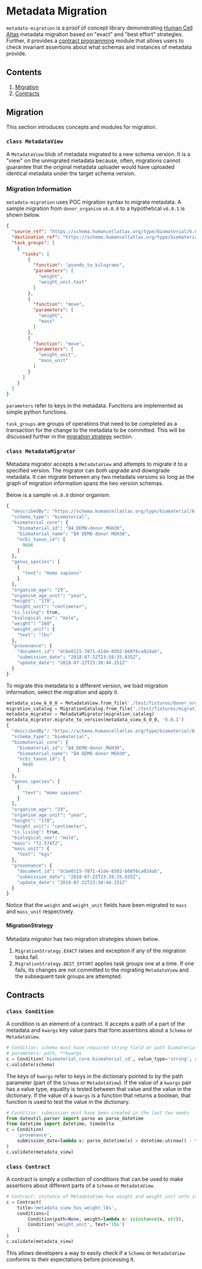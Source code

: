 # Metadata Migration

`metadata-migration` is a proof of concept library demonstrating [Human Cell Altas](https://humancellatlas.org) metadata
migration based on "exact" and "best effort" strategies. Further, it provides a [contract
programming](https://en.wikipedia.org/wiki/Design_by_contract) module that allows users to check invariant assertions
about what schemas and instances of metadata provide.

## Contents
1. [Migration](#Migration)
1. [Contracts](#Contracts)

## <a name="Migration"></a> Migration

This section introduces concepts and modules for migration.

### `class MetadataView`

A `MetadataView` blob of metadata migrated to a new schema version. It is a "view" on the unmigrated metadata because,
often, migrations cannot guarantee that the original metadata uploader would have uploaded identical metadata under the
target schema version.

### Migration Information

`metadata-migration` uses POC migration syntax to migrate metadata. A sample migration from `donor_organism` `v6.0.0` to
a hypothetical `v6.0.1` is shown below.

```json
{
  "source_ref": "https://schema.humancellatlas.org/type/biomaterial/6.0.0/donor_organism",
  "destination_ref": "https://schema.humancellatlas.org/type/biomaterial/6.0.1/donor_organism",
  "task_groups": [
    {
      "tasks": [
        {
          "function": "pounds_to_kilograms",
          "parameters": [
            "weight",
            "weight_unit.text"
          ]
        },
        {
          "function": "move",
          "parameters": [
            "weight",
            "mass"
          ]
        },
        {
          "function": "move",
          "parameters": [
            "weight_unit",
            "mass_unit"
          ]
        }
      ]
    }
  ]
}
```

`parameters` refer to keys in the metadata. Functions are implemented as simple python functions.

`task_groups` are groups of operations that need to be completed as a transaction for the change to the metadata to be
committed. This will be discussed further in the [migration strategy](#MigrationStrategy) section.

### `class MetadataMigrator`

Metadata migrator accepts a `MetadataView` and attempts to migrate it to a specified version. The migrator can _both_
upgrade and downgrade metadata. It can migrate between any two metadata versions so long as the graph of migration
information spans the two version schemas.

Below is a sample `v6.0.0` donor organism.

```python
{
  "describedBy": "https://schema.humancellatlas.org/type/biomaterial/6.0.0/donor_organism",
  "schema_type": "biomaterial",
  "biomaterial_core": {
    "biomaterial_id": "Q4_DEMO-donor_MGH30",
    "biomaterial_name": "Q4 DEMO donor MGH30",
    "ncbi_taxon_id": [
      9606
    ]
  },
  "genus_species": [
    {
      "text": "Homo sapiens"
    }
  ],
  "organism_age": "29",
  "organism_age_unit": "year",
  "height": "178",
  "height_unit": "centimeter",
  "is_living": true,
  "biological_sex": "male",
  "weight": "160",
  "weight_unit": {
    "text": "lbs"
  },
  "provenance": {
    "document_id": "dcbe0115-7871-41de-8502-b68f6ca024ab",
    "submission_date": "2018-07-22T23:38:35.835Z",
    "update_date": "2018-07-22T23:38:44.151Z"
  }
}
```

To migrate this metadata to a different version, we load migration information, select the migration and apply it.

```python
metadata_view_6_0_0 = MetadataView.from_file('./test/fixtures/donor_organism_6_0_0.json')
migration_catalog = MigrationCatalog.from_file('./test/fixtures/migrations.json')
metadata_migrator = MetadataMigrator(migration_catalog)
metadata_migrator.migrate_to_version(metadata_view_6_0_0, '6.0.1')
{
  "describedBy": "https://schema.humancellatlas.org/type/biomaterial/6.0.1/donor_organism",
  "schema_type": "biomaterial",
  "biomaterial_core": {
    "biomaterial_id": "Q4_DEMO-donor_MGH30",
    "biomaterial_name": "Q4 DEMO donor MGH30",
    "ncbi_taxon_id": [
      9606
    ]
  },
  "genus_species": [
    {
      "text": "Homo sapiens"
    }
  ],
  "organism_age": "29",
  "organism_age_unit": "year",
  "height": "178",
  "height_unit": "centimeter",
  "is_living": true,
  "biological_sex": "male",
  "mass": "72.57472",
  "mass_unit": {
    "text": "kgs"
  },
  "provenance": {
    "document_id": "dcbe0115-7871-41de-8502-b68f6ca024ab",
    "submission_date": "2018-07-22T23:38:35.835Z",
    "update_date": "2018-07-22T23:38:44.151Z"
  }
}
```

Notice that the `weight` and `weight_unit` fields have been migrated to `mass` and `mass_unit` respectively.

#### <a name="MigrationStrategy"></a> MigrationStrategy

Metadata migrator has two migration strategies shown below.

1. `MigrationStrategy.EXACT` raises and exception if any of the migration tasks fail.
1. `MigrationStrategy.BEST_EFFORT` applies task groups one at a time. If one fails, its changes are not committed to the
   migrating `MetadataView` and the subsequent task groups are attempted.

## <a name="Contracts"></a> Contracts

### `class Condition`

A condition is an element of a contract. It accepts a path of a part of the metadata and `kwargs` key value pairs that
form assertions about a `Schema` or `MetadataView`.

```python
# Condition: schema must have required string field at path biomaterial_core.biomaterial_id
# parameters: path, **kwargs
c = Condition('biomaterial_core.biomaterial_id', value_type='string', required=True)
c.validate(schema)
```

The keys of `kwargs` refer to keys in the dictionary pointed to by the path parameter (part of the `Schema` or
`MetadataView`).  If the value of a `kwargs` pair has a value type, equality is tested between that value and the value
in the dictionary. If the value of a `kwargs` is a function that returns a boolean, that function is used to test the
value in the dictionary.

```python
# Condition: submission must have been created in the last two weeks
from dateutil.parser import parse as parse_datetime
from datetime import datetime, timedelta
c = Condition(
    'provenance',
    submission_date=lambda x: parse_datetime(x) > datetime.utcnow() - timedelta(days=14)
)
c.validate(metadata_view)
```

### `class Contract`

A contract is simply a collection of conditions that can be used to make
assertions about different parts of a `Schema` or `MetadataView`.

```python
# Contract: instance of MetadataView has weight and weight_unit info in lbs
c = Contract(
    title='metadata_view_has_weight_lbs',
    conditions=[
        Condition(path=None, weight=lambda x: isinstance(x, str)),
        Condition('weight_unit', text='lbs')
    ]
)
c.validate(metadata_view)
```

This allows developers a way to easily check if a `Schema` or `MetadataView`
conforms to their expectations before processing it.
